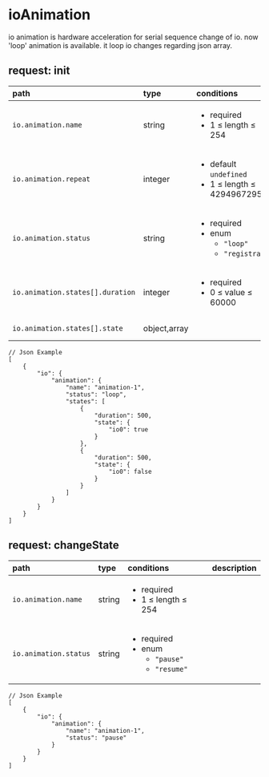 
#  <a name="ioAnimation">ioAnimation</a>


io animation is hardware acceleration for serial sequence change of io. now 'loop' animation is available. it loop io changes regarding json array.

##  request: <a name="-request-ioanimation-init">init</a>




| path | type | conditions  | description |
|:---- |:---- |:---- |:---- |
| `io.animation.name` |  string  | <ul><li>required</li><li>1 &le; length &le; 254</li></ul> | Animation name to use pause/resume&nbsp; |
| `io.animation.repeat` |  integer  | <ul><li>default `undefined`</li><li>1 &le; length &le; 4294967295</li></ul> | The limitation number of transitions of states&nbsp; |
| `io.animation.status` |  string  | <ul><li>required</li><li>enum <ul><li>`"loop"`</li><li>`"registrate"`</li></ul></li></ul> | &nbsp; |
| `io.animation.states[].duration` |  integer  | <ul><li>required</li><li>0 &le; value &le; 60000</li></ul> | State duration time(ms)&nbsp; |
| `io.animation.states[].state` |  object,array  | &nbsp; | io/pwm commands.&nbsp; |



```
// Json Example
[
    {
        "io": {
            "animation": {
                "name": "animation-1",
                "status": "loop",
                "states": [
                    {
                        "duration": 500,
                        "state": {
                            "io0": true
                        }
                    },
                    {
                        "duration": 500,
                        "state": {
                            "io0": false
                        }
                    }
                ]
            }
        }
    }
]
```


##  request: <a name="-request-ioanimation-changestate">changeState</a>




| path | type | conditions  | description |
|:---- |:---- |:---- |:---- |
| `io.animation.name` |  string  | <ul><li>required</li><li>1 &le; length &le; 254</li></ul> | &nbsp; |
| `io.animation.status` |  string  | <ul><li>required</li><li>enum <ul><li>`"pause"`</li><li>`"resume"`</li></ul></li></ul> | &nbsp; |



```
// Json Example
[
    {
        "io": {
            "animation": {
                "name": "animation-1",
                "status": "pause"
            }
        }
    }
]
```









